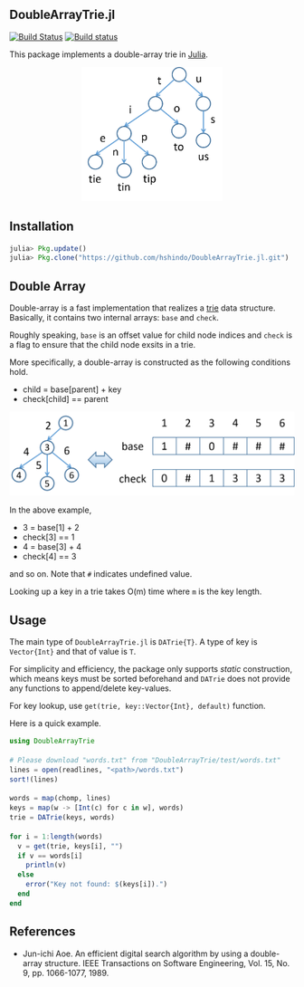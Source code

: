 ## DoubleArrayTrie.jl

[![Build Status](https://travis-ci.org/hshindo/DoubleArrayTrie.jl.svg?branch=master)](https://travis-ci.org/hshindo/DoubleArrayTrie.jl)
[![Build status](https://ci.appveyor.com/api/projects/status/github/hshindo/DoubleArrayTrie.jl?branch=master)](https://ci.appveyor.com/project/hshindo/DoubleArrayTrie-jl/branch/master)

This package implements a double-array trie in [Julia](http://julialang.org/).

<p align="center"><img src="https://github.com/hshindo/DoubleArray.jl/blob/master/trie.png" width="250"></p>

## Installation
```julia
julia> Pkg.update()
julia> Pkg.clone("https://github.com/hshindo/DoubleArrayTrie.jl.git")
```

## Double Array
Double-array is a fast implementation that realizes a [trie](https://en.wikipedia.org/wiki/Trie) data structure.
Basically, it contains two internal arrays: `base` and `check`.

Roughly speaking, `base` is an offset value for child node indices and `check` is a flag to ensure that the child node exsits in a trie.

More specifically, a double-array is constructed as the following conditions hold.
* child = base[parent] + key
* check[child] == parent

<p align="center"><img src="https://github.com/hshindo/DoubleArray.jl/blob/master/doublearray.png" width="600"></p>

In the above example,
* 3 = base[1] + 2
* check[3] == 1
* 4 = base[3] + 4
* check[4] == 3

and so on. Note that `#` indicates undefined value.

Looking up a key in a trie takes O(m) time where `m` is the key length.

## Usage
The main type of `DoubleArrayTrie.jl` is `DATrie{T}`.
A type of key is `Vector{Int}` and that of value is `T`.

For simplicity and efficiency, the package only supports _static_ construction, which means keys must be sorted beforehand and `DATrie` does not provide any functions to append/delete key-values.

For key lookup, use `get(trie, key::Vector{Int}, default)` function.

Here is a quick example.
```julia
using DoubleArrayTrie

# Please download "words.txt" from "DoubleArrayTrie/test/words.txt"
lines = open(readlines, "<path>/words.txt")
sort!(lines)

words = map(chomp, lines)
keys = map(w -> [Int(c) for c in w], words)
trie = DATrie(keys, words)

for i = 1:length(words)
  v = get(trie, keys[i], "")
  if v == words[i]
    println(v)
  else
    error("Key not found: $(keys[i]).")
  end
end
```

## References
* Jun-ichi Aoe. An efficient digital search algorithm by using a double-array structure. IEEE Transactions on Software Engineering, Vol. 15, No. 9, pp. 1066-1077, 1989.
